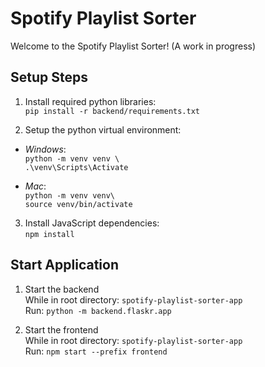# Spotify Playlist Sorter

Welcome to the Spotify Playlist Sorter! (A work in progress)

## Setup Steps

1. Install required python libraries:<br>
`pip install -r backend/requirements.txt`

2. Setup the python virtual environment:
- *Windows*:<br>
`python -m venv venv \`<br>
`.\venv\Scripts\Activate`

- *Mac*:<br>
`python -m venv venv\`<br>
`source venv/bin/activate`

3. Install JavaScript dependencies:<br>
`npm install`

## Start Application

1. Start the backend<br>
While in root directory: `spotify-playlist-sorter-app`<br>
Run: `python -m backend.flaskr.app`

2. Start the frontend<br>
While in root directory: `spotify-playlist-sorter-app`<br>
Run: `npm start --prefix frontend`

